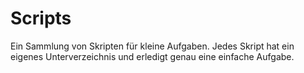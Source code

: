 # Scripts

Ein Sammlung  von Skripten für kleine Aufgaben. Jedes Skript hat ein eigenes Unterverzeichnis
und erledigt genau eine einfache Aufgabe.
